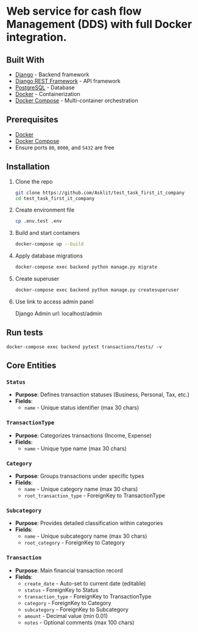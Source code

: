 # Web service for cash flow Management (DDS) with full Docker integration.

## Built With

- [Django](https://www.djangoproject.com/) - Backend framework
- [Django REST Framework](https://www.django-rest-framework.org/) - API framework
- [PostgreSQL](https://www.postgresql.org/) - Database
- [Docker](https://www.docker.com/) - Containerization
- [Docker Compose](https://docs.docker.com/compose/) - Multi-container orchestration

## Prerequisites

- [Docker](https://www.docker.com/get-started)
- [Docker Compose](https://docs.docker.com/compose/install/)
- Ensure ports `80`, `8000`, and `5432` are free

## Installation

1. Clone the repo
   ```bash
   git clone https://github.com/Asklit/test_task_first_it_company
   cd test_task_first_it_company
   ```
2. Create environment file
   ```bash
   cp .env.test .env
   ```
3. Build and start containers
   ```bash
   docker-compose up --build
   ```
4. Apply database migrations
   ```bash
   docker-compose exec backend python manage.py migrate
   ```
5. Create superuser
   
   ```bash
   docker-compose exec backend python manage.py createsuperuser
   ```
6. Use link to access admin panel
   
     Django Admin url: localhost/admin


## Run tests

   ``` 
   docker-compose exec backend pytest transactions/tests/ -v 
   ```
## Core Entities

### `Status`
- **Purpose**: Defines transaction statuses (Business, Personal, Tax, etc.)
- **Fields**: 
  - `name` - Unique status identifier (max 30 chars)

### `TransactionType`
- **Purpose**: Categorizes transactions (Income, Expense)
- **Fields**:
  - `name` - Unique type name (max 30 chars)

### `Category`
- **Purpose**: Groups transactions under specific types
- **Fields**:
  - `name` - Unique category name (max 30 chars)
  - `root_transaction_type` - ForeignKey to TransactionType

### `Subcategory`
- **Purpose**: Provides detailed classification within categories
- **Fields**:
  - `name` - Unique subcategory name (max 30 chars)
  - `root_category` - ForeignKey to Category

### `Transaction`
- **Purpose**: Main financial transaction record
- **Fields**:
  - `create_date` - Auto-set to current date (editable)
  - `status` - ForeignKey to Status
  - `transaction_type` - ForeignKey to TransactionType
  - `category` - ForeignKey to Category
  - `subcategory` - ForeignKey to Subcategory
  - `amount` - Decimal value (min 0.01)
  - `notes` - Optional comments (max 100 chars)
